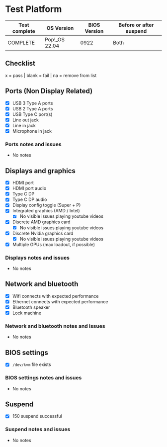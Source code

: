# Test Platform

| Test complete | OS Version     | BIOS Version | Before or after suspend |
| ------------- | -------------- | ------------ | ----------------------- |
|   COMPLETE    | Pop!\_OS 22.04 | 0922         | Both                    |

## Checklist

x = pass | blank = fail | na = remove from list

## Ports (Non Display Related)

- [x] USB 3 Type A ports
- [x] USB 2 Type A ports
- [x] USB Type C port(s)
- [x] Line out jack
- [x] Line in jack
- [x] Microphone in jack

### Ports notes and issues

- No notes

## Displays and graphics

- [x] HDMI port
- [x] HDMI port audio
- [x] Type C DP
- [x] Type C DP audio
- [x] Display config toggle (Super + P)
- [x] Integrated graphics (AMD / Intel)
  - [x] No visible issues playing youtube videos
- [x] Discrete AMD graphics card
  - [x] No visible issues playing youtube videos
- [x] Discrete Nvidia graphics card
  - [x] No visible issues playing youtube videos
- [x] Multiple GPUs (max loadout, if possible)

### Displays notes and issues

- No notes

## Network and bluetooth

- [x] Wifi connects with expected performance
- [x] Ethernet connects with expected performance
- [x] Bluetooth speaker
- [x] Lock machine

### Network and bluetooth notes and issues

- No notes

## BIOS settings

- [x] `/dev/kvm` file exists

### BIOS settings notes and issues

- No notes

## Suspend

- [x] 150 suspend successful

### Suspend notes and issues

- No notes
